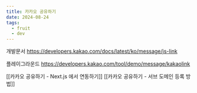 ```yaml
---
title: 카카오 공유하기
date: 2024-08-24
tags:
  - fruit
  - dev
---
```

개발문서
https://developers.kakao.com/docs/latest/ko/message/js-link

플레이그라운드
https://developers.kakao.com/tool/demo/message/kakaolink

[[카카오 공유하기 - Next.js 에서 연동하기]]
[[카카오 공유하기 - 서브 도메인 등록 방법]]
